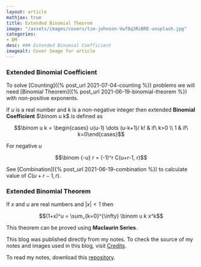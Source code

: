 ```yaml
---
layout: article
mathjax: true
title: Extended Binomial Theorem
image: "/assets/images/covers/tim-johnson-Vwf8q3RzBRE-unsplash.jpg"
categories:
- DM
desc: ### Extended Binomial Coefficient 
imagealt: Cover Image for article
---
```


### Extended Binomial Coefficient
To solve [Counting]({% post_url 2021-07-04-counting %}) problems we will need [Binomial Theorem]({% post_url 2021-06-19-binomial-theorem %}) with non-positive exponents.

If $u$ is a real number and $k$ is a non-negative integer then extended <b>Binomial Coefficient</b>  $\binom u k$ is defined as 
























































































































































































































































































































































































































$$\binom u k = \begin{cases} u(u-1) \dots (u-k+1)/ k! & if\ k>0 \\ 1 & if\ k=0\end{cases}$$

























































































































































































































































































































































































































For negative $u$
























































































































































































































































































































































































































$$\binom {-u} r = (-1)^r C(u+r-1, r)$$
























































































































































































































































































































































































































See [Combination]({% post_url 2021-06-19-combination %}) to calculate value of $C(u+r-1, r)$.

























































































































































































































































































































































































































### Extended Binomial Theorem
If $x$ and $u$ are real numbers and $|x| < 1$ then
























































































































































































































































































































































































































$$(1+x)^u = \sum_{k=0}^{\infty} \binom u k x^k$$

























































































































































































































































































































































































































This theorem can be proved using <b>Maclaurin Series</b>.



This blog was published directly from my notes.
To check the source of my notes and images used in this blog, visit <a href="/credits.html" target="_blank">Credits</a>.

To read my notes, download this <a href="https://github.com/bovem/CS" target="blank">repository</a>.